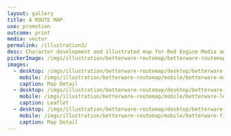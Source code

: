 ```yaml
---
layout: gallery
title: A ROUTE MAP
use: promotion
outcome: print
media: vector
permalink: /illustration3/
desc: Character development and illustrated map for Red Engine Media and Betterware.
pickerImage: /imgs/illustration/betterware-routemap/betterware-routemap-thumb.jpg
images:
  - desktop: /imgs/illustration/betterware-routemap/desktop/betterware-map-detail-dt.jpg
    mobile: /imgs/illustration/betterware-routemap/mobile/betterware-map-detail-m.jpg
    caption: Map Detail
  - desktop: /imgs/illustration/betterware-routemap/desktop/betterware-leaflet-comp-dt.jpg
    mobile: /imgs/illustration/betterware-routemap/mobile/betterware-leaflet-comp-m.jpg
    caption: Leaflet
  - desktop: /imgs/illustration/betterware-routemap/desktop/betterware-figures-dt.jpg
    mobile: /imgs/illustration/betterware-routemap/mobile/betterware-figures-m.jpg
    caption: Map Detail
---
```

